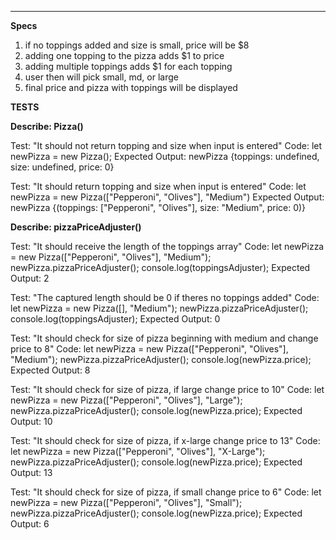 ***********************************************************************************
**Specs**

1. if no toppings added and size is small, price will be $8
2. adding one topping to the pizza adds $1 to price
3. adding multiple toppings adds $1 for each topping
4. user then will pick small, md, or large
5. final price and pizza with toppings will be displayed


**TESTS**

**Describe: Pizza()**

Test: "It should not return topping and size when input is entered"
Code: let newPizza = new Pizza();
Expected Output: newPizza {toppings: undefined, size: undefined, price: 0}

Test: "It should return topping and size when input is entered"
Code: let newPizza = new Pizza(["Pepperoni", "Olives"], "Medium")
Expected Output: newPizza {(toppings: ["Pepperoni", "Olives"], size: "Medium", price: 0)}



**Describe: pizzaPriceAdjuster()**

Test: "It should receive the length of the toppings array"
Code: let newPizza = new Pizza(["Pepperoni", "Olives"], "Medium");
      newPizza.pizzaPriceAdjuster();
      console.log(toppingsAdjuster);
Expected Output: 2

Test: "The captured length should be 0 if theres no toppings added"
Code: let newPizza = new Pizza([], "Medium");
      newPizza.pizzaPriceAdjuster();
      console.log(toppingsAdjuster);
Expected Output: 0

Test: "It should check for size of pizza beginning with medium and change price to 8"
Code: let newPizza = new Pizza(["Pepperoni", "Olives"], "Medium");
      newPizza.pizzaPriceAdjuster();
      console.log(newPizza.price);
Expected Output: 8

Test: "It should check for size of pizza, if large change price to 10"
Code: let newPizza = new Pizza(["Pepperoni", "Olives"], "Large");
      newPizza.pizzaPriceAdjuster();
      console.log(newPizza.price);
Expected Output: 10


Test: "It should check for size of pizza, if x-large change price to 13"
Code: let newPizza = new Pizza(["Pepperoni", "Olives"], "X-Large");
      newPizza.pizzaPriceAdjuster();
      console.log(newPizza.price);
Expected Output: 13

Test: "It should check for size of pizza, if small change price to 6"
Code: let newPizza = new Pizza(["Pepperoni", "Olives"], "Small");
      newPizza.pizzaPriceAdjuster();
      console.log(newPizza.price);
Expected Output: 6
















<!-- **Describe: addTopping()**

Test: "It should add a topping to Pizza object toppings if it hasn't been added and will return true"
Code: let newPizza = new Pizza;
addToppings("Pepperoni");
Expected Output: newPizza {toppings: "Pepperoni"}
                  true

Test: "It should not add a topping to Pizza object toppings if it has been added and will return false"
Code: let newPizza = new Pizza;
addToppings("Pepperoni");
addToppings("Pepperoni");
Expected Output: newPizza {toppings: {"Pepperoni"}, size: {}}
                  true
                  newPizza {toppings: {"Pepperoni"}, size: {}}
                  false

Test: "It should not add multiple toppings if they are entered"
Code: let newPizza = new Pizza;
addToppings("Pepperoni", "Olives");
Expected Output: newPizza {toppings: "Pepperoni", size: {}}



**Describe: removeTopping()**

Test: "It should remove a entered topping if it is already added and return true"
Code: let newPizza = new Pizza;
addToppings("Pepperoni", "Olives");
removeToppings("Pepperoni");
Expected Output: newPizza {toppings: "Olives", size: {}}

Test: "It should not remove a topping if it's not been added yet and return false"
Code: let newPizza = new Pizza;
addToppings("Pepperoni");
removeToppings("Olives");
Expected Output: false
                newPizza {toppings: "Pepperoni", size: {}}



**Describe: sizePrice()**

Test: "It should set price to 8 if small is chosen"
Code: let newPizza = new Pizza;
newPizza.sizePrice("small") -->

<!-- **Describe: addSize()**

Test: "It should add a size to Pizza object if it hasn't been added and will return true"
Code: let newPizza = new Pizza;
addSize("small");
Expected Output: newPizza {toppings: {}, size: {"small"}}
                  true

Test: "It should not add a size to Pizza object toppings if it has been added and will return false"
Code: let newPizza = new Pizza;
addToppings("Medium");
addToppings("Medium");
Expected Output: newPizza {toppings: {}, size: {"Medium"}}
                  true
                  newPizza {toppings: {}, size: {"Medium"}}
                  false

Test: "It should replace the size that has been displayed if the size is switched"
Code let newPizza = new Pizza;
addSize("Small");
addSize("Medium");
Expected Output: newPizza {toppings: {}, size: {"Medium"}} -->



<!-- **Describe: removeSize()**

Test: "It should remove entered size if it is already added and return true"
Code: let -->



<!-- **Describe: Topping(topping)**

Test: "It should return a string with input"
Code: let newTopping = new Topping("pepperoni");
Expected Output: newTopping("pepperoni") -->